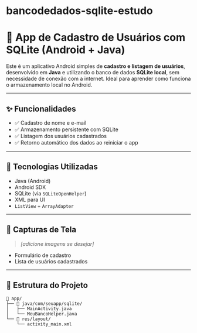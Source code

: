 # bancodedados-sqlite-estudo
# 📱 App de Cadastro de Usuários com SQLite (Android + Java)

Este é um aplicativo Android simples de **cadastro e listagem de usuários**, desenvolvido em **Java** e utilizando o banco de dados **SQLite local**, sem necessidade de conexão com a internet. Ideal para aprender como funciona o armazenamento local no Android.

---

## ✨ Funcionalidades

- ✅ Cadastro de nome e e-mail
- ✅ Armazenamento persistente com SQLite
- ✅ Listagem dos usuários cadastrados
- ✅ Retorno automático dos dados ao reiniciar o app

---

## 🧠 Tecnologias Utilizadas

- Java (Android)
- Android SDK
- SQLite (via `SQLiteOpenHelper`)
- XML para UI
- `ListView` + `ArrayAdapter`

---

## 📸 Capturas de Tela

> *[adicione imagens se desejar]*  
- Formulário de cadastro  
- Lista de usuários cadastrados  

---

## 📂 Estrutura do Projeto

```plaintext
📁 app/
├── 📁 java/com/seuapp/sqlite/
│   ├── MainActivity.java
│   └── MeuBancoHelper.java
└── 📁 res/layout/
    └── activity_main.xml
